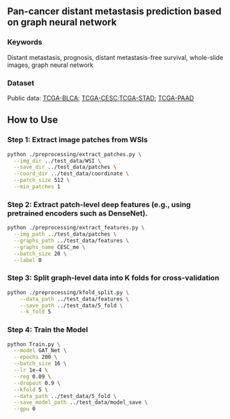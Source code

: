 
## Pan-cancer distant metastasis prediction based on graph neural network

### Keywords
Distant metastasis, prognosis, distant metastasis-free survival, whole-slide images, graph neural network

### Dataset
Public data: [TCGA-BLCA](https://portal.gdc.cancer.gov/projects/TCGA-BLCA); [TCGA-CESC](https://portal.gdc.cancer.gov/projects/TCGA-CESC);[TCGA-STAD](https://portal.gdc.cancer.gov/projects/TCGA-STAD); [TCGA-PAAD](https://portal.gdc.cancer.gov/projects/TCGA-PAAD)


## How to Use

### Step 1: Extract image patches from WSIs
```bash
python ./preprocessing/extract_patches.py \
  --img_dir ../test_data/WSI \
  --save_dir ../test_data/patches \
  --coord_dir ../test_data/coordinate \
  --patch_size 512 \
  --min_patches 1
```

### Step 2: Extract patch-level deep features (e.g., using pretrained encoders such as DenseNet).
```bash
python ./preprocessing/extract_features.py \
  --img_path ../test_data/patches \
  --graphs_path ../test_data/features \
  --graphs_name CESC_me \
  --batch_size 20 \
  --label 0 
```

### Step 3: Split graph-level data into K folds for cross-validation
```bash
python ./preprocessing/kfold_split.py \
    --data_path ../test_data/features \
    --save_path ../test_data/5_fold \
    --k_fold 5
```

### Step 4: Train the Model
```bash
python Train.py \
  --model GAT_Net \
  --epochs 200 \
  --batch_size 16 \
  --lr 1e-4 \
  --reg 0.09 \
  --dropout 0.9 \
  --kfold 5 \
  --data_path ../test_data/5_fold \
  --save_model_path ../test_data/model_save \
  --gpu 0
```